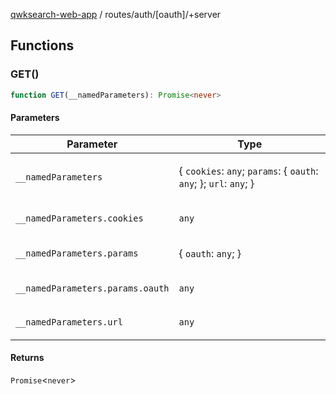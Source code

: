 [qwksearch-web-app](../../../modules.md) / routes/auth/\[oauth\]/+server

## Functions

### GET()

```ts
function GET(__namedParameters): Promise<never>
```

#### Parameters

<table>
<thead>
<tr>
<th>Parameter</th>
<th>Type</th>
</tr>
</thead>
<tbody>
<tr>
<td>

`__namedParameters`

</td>
<td>

\{ `cookies`: `any`; `params`: \{ `oauth`: `any`; \}; `url`: `any`; \}

</td>
</tr>
<tr>
<td>

`__namedParameters.cookies`

</td>
<td>

`any`

</td>
</tr>
<tr>
<td>

`__namedParameters.params`

</td>
<td>

\{ `oauth`: `any`; \}

</td>
</tr>
<tr>
<td>

`__namedParameters.params.oauth`

</td>
<td>

`any`

</td>
</tr>
<tr>
<td>

`__namedParameters.url`

</td>
<td>

`any`

</td>
</tr>
</tbody>
</table>

#### Returns

`Promise`&lt;`never`&gt;
